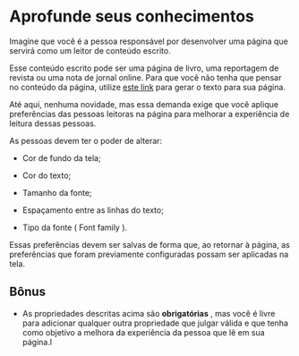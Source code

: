 # Aprofunde seus conhecimentos

Imagine que você é a pessoa responsável por desenvolver uma página que servirá como um leitor de conteúdo escrito.

Esse conteúdo escrito pode ser uma página de livro, uma reportagem de revista ou uma nota de jornal online. Para que você não tenha que pensar no conteúdo da página, utilize [este link](https://www.lipsum.com/) para gerar o texto para sua página.

Até aqui, nenhuma novidade, mas essa demanda exige que você aplique preferências das pessoas leitoras na página para melhorar a experiência de leitura dessas pessoas.

As pessoas devem ter o poder de alterar:

  * Cor de fundo da tela;

  * Cor do texto;

  * Tamanho da fonte; 

  * Espaçamento entre as linhas do texto;

  * Tipo da fonte ( Font family ).

Essas preferências devem ser salvas de forma que, ao retornar à página, as preferências que foram previamente configuradas possam ser aplicadas na tela.

## Bônus

  * As propriedades descritas acima são __obrigatórias__ , mas você é livre para adicionar qualquer outra propriedade que julgar válida e que tenha como objetivo a melhora da experiência da pessoa que lê em sua página.l
